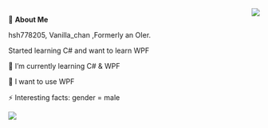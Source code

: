 <a href="#">
  <img align="right" src="https://github-readme-stats.vercel.app/api?username=hsh778205&count_private=true&show_icons=true" />
</a>

🍓 **About Me**



hsh778205, Vanilla_chan ,Formerly an OIer.

Started learning C# and want to learn WPF

🌱 I’m currently learning C# & WPF

🔭 I want to use WPF

⚡ Interesting facts: gender = male

<img src="https://github-readme-stats.vercel.app/api/top-langs/?username=hsh778205&layout=compact" />

<!--
**hsh778205/hsh778205** is a ✨ _special_ ✨ repository because its `README.md` (this file) appears on your GitHub profile.

Here are some ideas to get you started:

- 🔭 I’m currently working on ...
- 🌱 I’m currently learning ...
- 👯 I’m looking to collaborate on ...
- 🤔 I’m looking for help with ...
- 💬 Ask me about ...
- 📫 How to reach me: ...
- 😄 Pronouns: ...
- ⚡ Fun fact: ...
-->
